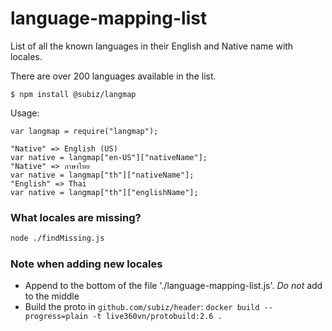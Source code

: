 language-mapping-list
=====================

List of all the known languages in their English and Native name with locales.

There are over 200 languages available in the list.

`$ npm install @subiz/langmap`

Usage:

```
var langmap = require("langmap");

"Native" => English (US)
var native = langmap["en-US"]["nativeName"];
"Native" => ภาษาไทย
var native = langmap["th"]["nativeName"];
"English" => Thai
var native = langmap["th"]["englishName"];

```

### What locales are missing?

```sh
node ./findMissing.js
```

### Note when adding new locales

* Append to the bottom of the file './language-mapping-list.js'. *Do not* add to the middle
* Build the proto in `github.com/subiz/header`: `docker build --progress=plain -t live360vn/protobuild:2.6 .`
